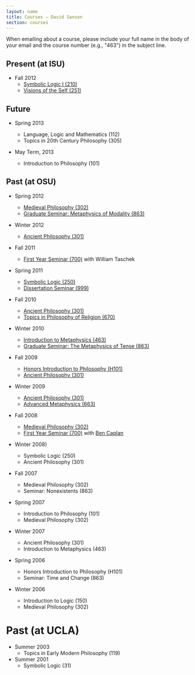 ```yaml
---
layout: name
title: Courses — David Sanson
section: courses
---
```


When emailing about a course, please include your full name in the body of your email and the course number (e.g., "463") in the subject line. 

## Present (at ISU) 

-   Fall 2012
    +   [Symbolic Logic I (210)](/210f2012)
    +   [Visions of the Self (251)](/251f2012)

## Future

-   Spring 2013
    +   Language, Logic and Mathematics (112)
    +   Topics in 20th Century Philosophy (305)

-   May Term, 2013
    +   Introduction to Philosophy (101)

## Past (at OSU)

-   Spring 2012
    +	[Medieval Philosophy (302)](/302s2012)
    +	[Graduate Seminar: Metaphysics of Modality (863)](/863s2012)

-   Winter 2012
    +	[Ancient Philosophy (301)](/301w2012)

-   Fall 2011
    +	[First Year Seminar (700)](/700f2011) with William Taschek

-   Spring 2011
	+	[Symbolic Logic (250)](/250s2011)
    +	[Dissertation Seminar (999)](/999s2011)

-	Fall 2010
	-   [Ancient Philosophy (301)](/301f2010)
	-   [Topics in Philosophy of Religion (670)](/670f2010)

-   Winter 2010
    +   [Introduction to Metaphysics (463)](/463w2010)
    +   [Graduate Seminar: The Metaphysics of Tense (863)](/863w2010)

-	Fall 2009
	-   [Honors Introduction to Philosophy (H101)](/101f2009)
	-   [Ancient Philosophy (301)](/301f2009)

-	Winter 2009
	-   [Ancient Philosophy (301)](http://phil301w2009.wordpress.com)
	-   [Advanced Metaphysics (663)](http://phil663w2009.wordpress.com)

-	Fall 2008
	-   [Medieval Philosophy (302)](http://phil302f2008.wordpress.com)
	-   [First Year Seminar (700)](http://phil700f2008.wordpress.com/) with [Ben Caplan](http://people.cohums.ohio-state.edu/caplan16/)

-	Winter 2008)
	-   Symbolic Logic (250)
	-   Ancient Philosophy (301)

-	Fall 2007
	-   Medieval Philosophy (302)
	-   Seminar: Nonexistents (863)

-	Spring 2007
	-   Introduction to Philosophy (101)
	-   Medieval Philosophy (302)

-	Winter 2007
	-   Ancient Philosophy (301)
	-   Introduction to Metaphysics (463)

-	Spring 2006
	-   Honors Introduction to Philosophy (H101)
	-   Seminar: Time and Change (863)

-	Winter 2006
	-	Introduction to Logic (150)
	-	Medieval Philosophy (302)

# Past (at UCLA)

-   Summer 2003
    -   Topics in Early Modern Philosophy (119)
-   Summer 2001
    -   Symbolic Logic (31)
